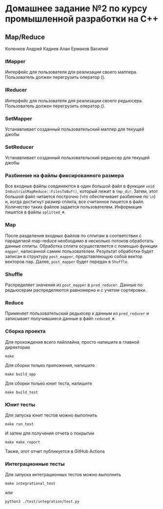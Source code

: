 # Домашнее задание №2 по курсу промышленной разработки на C++
## Map/Reduce
Коленков Андрей
Кадиев Алан
Ермаков Василий

### IMapper
Интерфейс для пользователя для реализации своего маппера. Пользователь должен перегрузить оператор ().

### IReducer
Интерфейс для пользователя для реализации своего редьюсера. Пользователь должен перегрузить оператор ().

### SetMapper
Устанавливает созданный пользовательский маппер для текущей джобы

### SetReducer
Устанавливает созданный пользовательский редьюсер для текущей джобы

### Разбиение на файлы фиксированного размера
Все входные файлы соединяются в один большой файл в функции ```void IndustrialMapReduce::FilesToBuf()```, который лежит в ```tmp_dir```. Затем, этот большой файл читается построчно (что обеспечивает разбиение по ```\n```) и, когда достигнут размер сплита, все считанное пишется в файл. Количество таких файлов задается пользователем. Информация пишется в файлы ```splitted_#```.

### Map
После разделения входных файлов по сплитам в соответствии с парадигмой map-reduce необходимо в несколько потоков обработать данные сплиты. Обработка сплита осуществляется с помощью функции ```mapper```, написанной самим пользователем. Результат обработки будет записан в структуру ```post_mapper```, представляющую собой вектор векторов пар. Далее, ```post_mapper``` будет передан в ```Shuffle```.

### Shuffle
Распределяет значения из ```post_mapper``` в ```pred_reducer```. Данные по редьюсерам распределяются равномерно и с учетом сортировки.

### Reduce
Применяет пользовательский редьюсер к данным из ```pred_reducer``` и записывает получившиеся данные в файл ```reduced_#```.

### Сборка проекта
Для прохождения всего пайплайна, просто напишите в главной директории
```
make
```

Для сборки только приложения, напишите
```
make build_app
```

Для сборки только юнит теста, напишите
```
make build_test
```

### Юнит тесты
Для запуска юнит тестов можно выполнить
```
make run_test
```

И затем для получения отчета о покрытии
```
make make_report
```

Также, этот отчет публикуется в GitHub Actions

### Интеграционные тесты
Для запуска интеграционных тестов можно выполнить
```
make integrational_test
```
или
```
python3 ./test/integration/test.py
```
